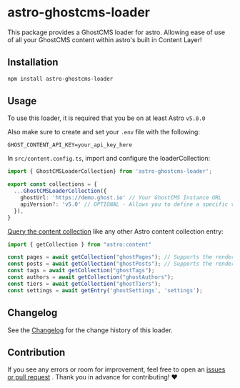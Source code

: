 # astro-ghostcms-loader

This package provides a GhostCMS loader for astro. Allowing ease of use of all your GhostCMS content within astro's built in Content Layer!

## Installation

```sh
npm install astro-ghostcms-loader
```

## Usage

To use this loader, it is required that you be on at least Astro `v5.0.0`

Also make sure to create and set your `.env` file with the following:

```.env
GHOST_CONTENT_API_KEY=your_api_key_here
```

In `src/content.config.ts`, import and configure the loaderCollection:

```ts
import { GhostCMSLoaderCollection} from 'astro-ghostcms-loader';

export const collections = {
  ...GhostCMSLoaderCollection({
    ghostUrl: 'https://demo.ghost.io' // Your GhostCMS Instance URL
    apiVersion?: 'v5.0' // OPTIONAL - Allows you to define a specific version (min: v5.0)
  }),
}
```

[Query the content collection](https://docs.astro.build/en/guides/content-collections/#querying-collections) like any other Astro content collection entry:

```ts
import { getCollection } from "astro:content"

const pages = await getCollection("ghostPages"); // Supports the render() function from astro
const posts = await getCollection("ghostPosts"); // Supports the render() function from astro
const tags = await getCollection("ghostTags");
const authors = await getCollection("ghostAuthors");
const tiers = await getCollection("ghostTiers");
const settings = await getEntry('ghostSettings', 'settings');
```

## Changelog

See the [Changelog](https://github.com/MatthiesenXYZ/ghostcms-loader/blob/main/package/CHANGELOG.md) for the change history of this loader.

## Contribution

If you see any errors or room for improvement, feel free to open an [issues or pull request](https://github.com/MatthiesenXYZ/ghostcms-loader/) . Thank you in advance for contributing! ❤️